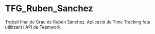 # TFG_Ruben_Sanchez
Treball final de Grau de Rubén Sánchez. Aplicació de Time Tracking feta utilitzant l'API de Teamwork.
